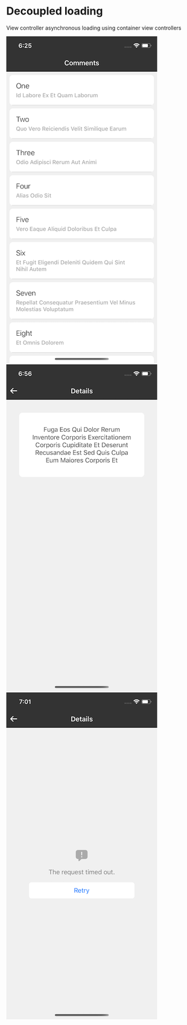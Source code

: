 # Decoupled loading
View controller asynchronous loading using container view controllers

![Decoupled loading](scr-01.png)
![Decoupled loading](scr-02.png)
![Decoupled loading](scr-03.png)

